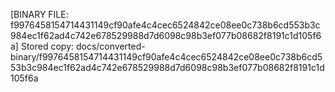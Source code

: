 [BINARY FILE: f9976458154714431149cf90afe4c4cec6524842ce08ee0c738b6cd553b3c984ec1f62ad4c742e678529988d7d6098c98b3ef077b08682f8191c1d105f6a]
Stored copy: docs/converted-binary/f9976458154714431149cf90afe4c4cec6524842ce08ee0c738b6cd553b3c984ec1f62ad4c742e678529988d7d6098c98b3ef077b08682f8191c1d105f6a
